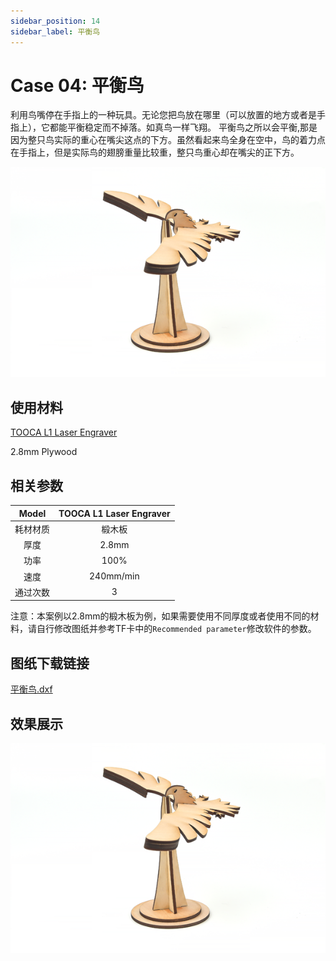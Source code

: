 ```yaml
---
sidebar_position: 14
sidebar_label: 平衡鸟
---
```


# Case 04: 平衡鸟



利用鸟嘴停在手指上的一种玩具。无论您把鸟放在哪里（可以放置的地方或者是手指上），它都能平衡稳定而不掉落。如真鸟一样飞翔。
平衡鸟之所以会平衡,那是因为整只鸟实际的重心在嘴尖这点的下方。虽然看起来鸟全身在空中，鸟的着力点在手指上，但是实际鸟的翅膀重量比较重，整只鸟重心却在嘴尖的正下方。


![](./images/tooca-laser-1-case-04-01.png)

## 使用材料

[TOOCA L1 Laser Engraver](https://www.elecfreaks.com/elecfreaks-tooca-laser-1.html)

2.8mm Plywood


## 相关参数

|Model|TOOCA L1 Laser Engraver|
|:-------:|:-------:|
|耗材材质|椴木板|
|厚度|2.8mm|
|功率|100%|
|速度|240mm/min|
|通过次数|3|

注意：本案例以2.8mm的椴木板为例，如果需要使用不同厚度或者使用不同的材料，请自行修改图纸并参考TF卡中的`Recommended parameter`修改软件的参数。

## 图纸下载链接

[平衡鸟.dxf](https://minhaskamal.github.io/DownGit/#/home?url=https://github.com/elecfreaks/learn-en/blob/master/tooca-laser-1/file/Cutting/balance-bird/balance-bird.dxf)

## 效果展示

![](./images/tooca-laser-1-case-04-01.png)
